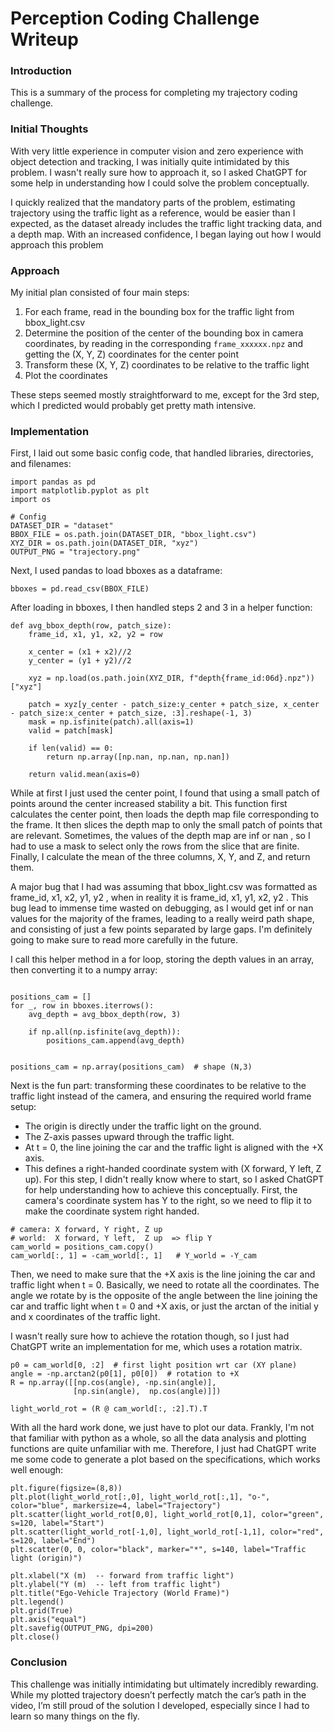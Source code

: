 # Perception Coding Challenge Writeup

### Introduction
This is a summary of the process for completing my trajectory coding challenge.
### Initial Thoughts
With very little experience in computer vision and zero experience with object detection and tracking, I was initially quite intimidated by this problem. I wasn't really sure how to approach it, so I asked ChatGPT for some help in understanding how I could solve the problem conceptually. 

I quickly realized that the mandatory parts of the problem, estimating trajectory using the traffic light as a reference, would be easier than I expected, as the dataset already includes the traffic light tracking data, and a depth map. With an increased confidence, I began laying out how I would approach this problem
### Approach
My initial plan consisted of four main steps:
1. For each frame, read in the bounding box for the traffic light from bbox_light.csv 
2. Determine the position of the center of the bounding box in camera coordinates, by reading in the corresponding `frame_xxxxxx.npz` and getting the (X, Y, Z) coordinates for the center point
3. Transform these (X, Y, Z) coordinates to be relative to the traffic light
4. Plot the coordinates 

These steps seemed mostly straightforward to me, except for the 3rd step, which I predicted would probably get pretty math intensive. 
### Implementation
First, I laid out some basic config code, that handled libraries, directories, and filenames:
```import numpy as np
import pandas as pd
import matplotlib.pyplot as plt
import os

# Config
DATASET_DIR = "dataset"
BBOX_FILE = os.path.join(DATASET_DIR, "bbox_light.csv")
XYZ_DIR = os.path.join(DATASET_DIR, "xyz")
OUTPUT_PNG = "trajectory.png"
```
Next, I used pandas to load bboxes as a dataframe: 
```# Load bboxes
bboxes = pd.read_csv(BBOX_FILE)
```
After loading in bboxes, I then handled steps 2 and 3 in a helper function:
```# Average depth over patch centered on center of bounding box
def avg_bbox_depth(row, patch_size):
    frame_id, x1, y1, x2, y2 = row

    x_center = (x1 + x2)//2
    y_center = (y1 + y2)//2

    xyz = np.load(os.path.join(XYZ_DIR, f"depth{frame_id:06d}.npz"))["xyz"]

    patch = xyz[y_center - patch_size:y_center + patch_size, x_center - patch_size:x_center + patch_size, :3].reshape(-1, 3)
    mask = np.isfinite(patch).all(axis=1)
    valid = patch[mask]

    if len(valid) == 0:
        return np.array([np.nan, np.nan, np.nan])
        
    return valid.mean(axis=0)
```
While at first I just used the center point, I found that using a small patch of points around the center increased stability a bit. This function first calculates the center point, then loads the depth map file corresponding to the frame. It then slices the depth map to only the small patch of points that are relevant. Sometimes, the values of the depth map are inf  or nan , so I had to use a mask to select only the rows from the slice that are finite. Finally, I calculate the mean of the three columns, X, Y, and Z, and return them. 

A major bug that I had was assuming that bbox_light.csv  was formatted as frame_id, x1, x2, y1, y2 , when in reality it is frame_id, x1, y1, x2, y2 . This bug lead to immense time wasted on debugging, as I would get inf  or nan  values for the majority of the frames, leading to a really weird path shape, and consisting of just a few points separated by large gaps. I'm definitely going to make sure to read more carefully in the future.

I call this helper method in a for loop, storing the depth values in an array, then converting it to a numpy array:
```# Compute depth over each row

positions_cam = []
for _, row in bboxes.iterrows():
    avg_depth = avg_bbox_depth(row, 3)

    if np.all(np.isfinite(avg_depth)):
        positions_cam.append(avg_depth)


positions_cam = np.array(positions_cam)  # shape (N,3)
```
Next is the fun part: transforming these coordinates to be relative to the traffic light instead of the camera, and ensuring the required world frame setup: 

- The origin is directly under the traffic light on the ground.
- The Z-axis passes upward through the traffic light.
- At t = 0, the line joining the car and the traffic light is aligned with the +X axis.
- This defines a right-handed coordinate system with (X forward, Y left, Z up).
For this step, I didn't really know where to start, so I asked ChatGPT for help understanding how to achieve this conceptually.
First, the camera's coordinate system has Y to the right, so we need to flip it to make the coordinate system right handed. 
```# Camera -> World axes
# camera: X forward, Y right, Z up
# world:  X forward, Y left,  Z up  => flip Y
cam_world = positions_cam.copy()
cam_world[:, 1] = -cam_world[:, 1]   # Y_world = -Y_cam
```
Then, we need to make sure that the +X axis is the line joining the car and traffic light when t = 0. Basically, we need to rotate all the coordinates. The angle we rotate by is the opposite of the angle between the line joining the car and traffic light when t = 0 and +X axis, or just the arctan of the initial y and x coordinates of the traffic light. 

I wasn't really sure how to achieve the rotation though, so I just had ChatGPT write an implementation for me, which uses a rotation matrix. 
```# Rotate so that initial car–light line is aligned with +X
p0 = cam_world[0, :2]  # first light position wrt car (XY plane)
angle = -np.arctan2(p0[1], p0[0])  # rotation to +X
R = np.array([[np.cos(angle), -np.sin(angle)],
              [np.sin(angle),  np.cos(angle)]])

light_world_rot = (R @ cam_world[:, :2].T).T
```
With all the hard work done, we just have to plot our data. Frankly, I'm not that familiar with python as a whole, so all the data analysis and plotting functions are quite unfamiliar with me. Therefore, I just had ChatGPT write me some code to generate a plot based on the specifications, which works well enough: 
```# Plot
plt.figure(figsize=(8,8))
plt.plot(light_world_rot[:,0], light_world_rot[:,1], "o-", color="blue", markersize=4, label="Trajectory")
plt.scatter(light_world_rot[0,0], light_world_rot[0,1], color="green", s=120, label="Start")
plt.scatter(light_world_rot[-1,0], light_world_rot[-1,1], color="red", s=120, label="End")
plt.scatter(0, 0, color="black", marker="*", s=140, label="Traffic light (origin)")

plt.xlabel("X (m)  -- forward from traffic light")
plt.ylabel("Y (m)  -- left from traffic light")
plt.title("Ego-Vehicle Trajectory (World Frame)")
plt.legend()
plt.grid(True)
plt.axis("equal")
plt.savefig(OUTPUT_PNG, dpi=200)
plt.close()
```

### Conclusion
This challenge was initially intimidating but ultimately incredibly rewarding. While my plotted trajectory doesn’t perfectly match the car’s path in the video, I’m still proud of the solution I developed, especially since I had to learn so many things on the fly.